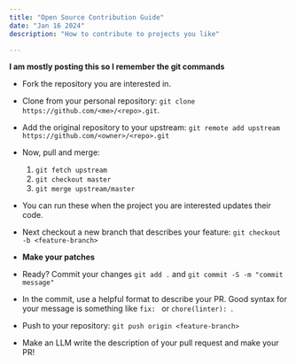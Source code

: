 ```yaml
---
title: "Open Source Contribution Guide"
date: "Jan 16 2024"
description: "How to contribute to projects you like" 

---
```


**I am mostly posting this so I remember the git commands**

- Fork the repository you are interested in. 

- Clone from your personal repository: `git clone https://github.com/<me>/<repo>.git`. 

- Add the original repository to your upstream: `git remote add upstream https://github.com/<owner>/<repo>.git`

- Now, pull and merge: 
	1. `git fetch upstream`
	2. `git checkout master`
	3. `git merge upstream/master`

- You can run these when the project you are interested updates their code.

- Next checkout a new branch that describes your feature: `git checkout -b <feature-branch>`

- **Make your patches**

- Ready? Commit your changes `git add .` and `git commit -S -m "commit message"`

- In the commit, use a helpful format to describe your PR. Good syntax for your message is something like `fix: ` or `chore(linter): `.

- Push to your repository: `git push origin <feature-branch>`

- Make an LLM write the description of your pull request and make your PR!
